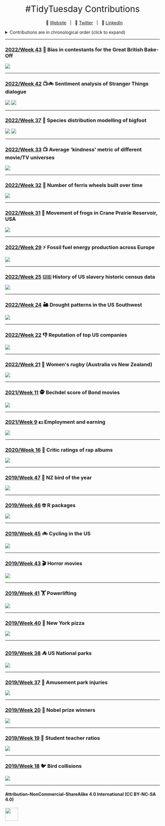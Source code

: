 <h1 style="font-weight:normal" align="center">
  &nbsp;#TidyTuesday Contributions&nbsp;
</h1>

<div align="center">

&nbsp;&nbsp;&nbsp;:link: [Website][Website]&nbsp;&nbsp;&nbsp;|&nbsp;&nbsp;&nbsp;:speech_balloon: [Twitter][Twitter]&nbsp;&nbsp;&nbsp;|&nbsp;&nbsp;&nbsp;:necktie: [LinkedIn][LinkedIn]

</div>

<!--
Quick Link
-->

[Twitter]:https://twitter.com/ldbailey255/
[LinkedIn]:https://www.linkedin.com/in/liam-bailey-446823118/
[Website]:https://liamdbailey.com/

<details>
<summary>Contributions are in chronological order (click to expand)</summary>

<!-- toc -->
* **2022**
  - 2022/Week 43 [:cake: Bias in contestants for the Great British Bake-Off](https://github.com/LiamDBailey/TidyTuesday/blob/master/plots/2022/Week43.png)
  - 2022/Week 42 [:tv::bike: Sentiment analysis of Stranger Things dialogue](https://github.com/LiamDBailey/TidyTuesday/blob/master/plots/2022/Week42.png)
  - 2022/Week 37 [:foot: Species distribution modelling of bigfoot](https://github.com/LiamDBailey/TidyTuesday/blob/master/plots/2022/Week37.png)
  - 2022/Week 33 [:tv: Average 'kindness' metric of different movie/TV universes](https://github.com/LiamDBailey/TidyTuesday/blob/master/plots/2022/Week33.png)
  - 2022/Week 32 [:ferris_wheel: Number of ferris wheels built over time](https://github.com/LiamDBailey/TidyTuesday/blob/master/plots/2022/Week32.png)
  - 2022/Week 31 [:frog: Movement of frogs in Crane Prairie Reservoir, USA](https://github.com/LiamDBailey/TidyTuesday/blob/master/plots/2022/Week31.png)
  - 2022/Week 29 [:zap: Fossil fuel energy production across Europe](https://github.com/LiamDBailey/TidyTuesday/blob/master/plots/2022/Week29_dim4.png)
  - 2022/Week 25 [:us: History of US slavery historic census data](https://github.com/LiamDBailey/TidyTuesday/blob/master/plots/2022/Week25.png)
  - 2022/Week 24 [:desert: Drought patterns in the US Southwest](https://github.com/LiamDBailey/TidyTuesday/blob/master/plots/2022/Week24_map.gif)
  - 2022/Week 22 [:-1: Reputation of top US companies](https://github.com/LiamDBailey/TidyTuesday/blob/master/plots/2022/Week22.png)
  - 2022/Week 21 [:rugby_football: Women's rugby (Australia vs New Zealand)](https://github.com/LiamDBailey/TidyTuesday/blob/master/plots/2022/Week21.png)
* **2021**
  - 2021/Week 11 [:detective: Bechdel score of Bond movies](https://github.com/LiamDBailey/TidyTuesday/blob/master/plots/2021/Week11/2021Week11.png)
  - 2021/Week 9 [:dollar: Employment and earning](https://github.com/LiamDBailey/TidyTuesday/blob/master/plots/2021/Week9/2021Week9.png)
* **2020**
  - 2020/Week 16 [:microphone: Critic ratings of rap albums](https://github.com/LiamDBailey/TidyTuesday/blob/master/plots/2020/Week16/2020_wk16_plot1.png)
* **2019**
  - 2019/Week 47 [:penguin: NZ bird of the year](https://github.com/LiamDBailey/TidyTuesday/blob/master/plots/2019/Week47_2019.png)
  - 2019/Week 46 [:nerd_face: R packages](https://github.com/LiamDBailey/TidyTuesday/blob/master/plots/2019/Week46_2019.png)
  - 2019/Week 45 [:bike: Cycling in the US](https://github.com/LiamDBailey/TidyTuesday/blob/master/plots/2019/5_11_2019.png)
  - 2019/Week 43 [:clapper: Horror movies](https://github.com/LiamDBailey/TidyTuesday/blob/master/plots/2019/22_10_19.png)
  <!-- - 2019/Week 42 [:car: Car emissions](https://github.com/LiamDBailey/TidyTuesday/blob/master/plots/2019/15_10_19_plots/15_10_19.png) --->
  - 2019/Week 41 [:weight_lifting: Powerlifting](https://github.com/LiamDBailey/TidyTuesday/blob/master/plots/2019/08_10_19.png)
  - 2019/Week 40 [:pizza: New York pizza](https://github.com/LiamDBailey/TidyTuesday/blob/master/plots/2019/01_10_19.png)
  - 2019/Week 38 [:tent: US National parks](https://github.com/LiamDBailey/TidyTuesday/blob/master/plots/2019/17_09_19.png)
  - 2019/Week 37 [:roller_coaster: Amusement park injuries](https://github.com/LiamDBailey/TidyTuesday/blob/master/plots/2019/10_09_19_detailed.png)
  - 2019/Week 20 [:medal_sports: Nobel prize winners](https://github.com/LiamDBailey/TidyTuesday/blob/master/plots/2019/15_05_19.png)
  - 2019/Week 19 [:raising_hand: Student teacher ratios](https://github.com/LiamDBailey/TidyTuesday/blob/master/plots/2019/07_05_19.gif)
  - 2019/Week 18 [:bird: Bird collisions](https://github.com/LiamDBailey/TidyTuesday/blob/master/plots/2019/30_04_2019.png)
  
<!-- tocstop -->

</details>

***

### [2022/Week 43](https://github.com/LiamDBailey/TidyTuesday/blob/master/plots/2022/Week43.png) :cake: Bias in contestants for the Great British Bake-Off

![](https://github.com/LiamDBailey/TidyTuesday/blob/master/plots/2022/Week43.png)

***

### [2022/Week 42](https://github.com/LiamDBailey/TidyTuesday/blob/master/plots/2022/Week42.png) :tv::bike: Sentiment analysis of Stranger Things dialogue

![](https://github.com/LiamDBailey/TidyTuesday/blob/master/plots/2022/Week42.png)
![](https://github.com/LiamDBailey/TidyTuesday/blob/master/plots/2022/Week42_legend_PSedit.png)

***

### [2022/Week 37](https://github.com/LiamDBailey/TidyTuesday/blob/master/plots/2022/Week37.png) :foot: Species distribution modelling of bigfoot

![](https://github.com/LiamDBailey/TidyTuesday/blob/master/plots/2022/Week37.png)
![](https://github.com/LiamDBailey/TidyTuesday/blob/master/plots/2022/Week37_projected.png)

***

### [2022/Week 33](https://github.com/LiamDBailey/TidyTuesday/blob/master/plots/2022/Week33.png) :tv: Average 'kindness' metric of different movie/TV universes

![](https://github.com/LiamDBailey/TidyTuesday/blob/master/plots/2022/Week33.png)

***

### [2022/Week 32](https://github.com/LiamDBailey/TidyTuesday/blob/master/plots/2022/Week32.png) :ferris_wheel: Number of ferris wheels built over time

![](https://github.com/LiamDBailey/TidyTuesday/blob/master/plots/2022/Week32.png)

***

### [2022/Week 31](https://github.com/LiamDBailey/TidyTuesday/blob/master/plots/2022/Week31.png) :frog: Movement of frogs in Crane Prairie Reservoir, USA

![](https://github.com/LiamDBailey/TidyTuesday/blob/master/plots/2022/Week31.png)

***

### [2022/Week 29](https://github.com/LiamDBailey/TidyTuesday/blob/master/plots/2022/Week29_dim4.png) :zap: Fossil fuel energy production across Europe

![](https://github.com/LiamDBailey/TidyTuesday/blob/master/plots/2022/Week29_dim4.png)

***

### [2022/Week 25](https://github.com/LiamDBailey/TidyTuesday/blob/master/plots/2022/Week25.png) :us: History of US slavery historic census data

![](https://github.com/LiamDBailey/TidyTuesday/blob/master/plots/2022/Week25.png)

***

### [2022/Week 24](https://github.com/LiamDBailey/TidyTuesday/blob/master/plots/2022/Week24_map.gif) :desert: Drought patterns in the US Southwest

![](https://github.com/LiamDBailey/TidyTuesday/blob/master/plots/2022/Week24_map.gif)

***

### [2022/Week 22](https://github.com/LiamDBailey/TidyTuesday/blob/master/plots/2022/Week22.png) :-1: Reputation of top US companies

![](https://github.com/LiamDBailey/TidyTuesday/blob/master/plots/2022/Week22.png)

***

### [2022/Week 21](https://github.com/LiamDBailey/TidyTuesday/blob/master/plots/2022/Week21.png) :rugby_football: Women's rugby (Australia vs New Zealand)

![](https://github.com/LiamDBailey/TidyTuesday/blob/master/plots/2022/Week21.png)

***

### [2021/Week 11](https://github.com/LiamDBailey/TidyTuesday/blob/master/plots/2021/Week11/2021Week11.png) :detective: Bechdel score of Bond movies

![](https://github.com/LiamDBailey/TidyTuesday/blob/master/plots/2021/Week11/2021Week11.png)

***

### [2021/Week 9](https://github.com/LiamDBailey/TidyTuesday/blob/master/plots/2021/Week9/2021Week9.png) :dollar: Employment and earning

![](https://github.com/LiamDBailey/TidyTuesday/blob/master/plots/2021/Week9/2021Week9.png)

***

### [2020/Week 16](https://github.com/LiamDBailey/TidyTuesday/blob/master/plots/2020/Week16/2020_wk16_plot1.png) :microphone: Critic ratings of rap albums

![](https://github.com/LiamDBailey/TidyTuesday/blob/master/plots/2020/Week16/2020_wk16_plot1.png)

***

### [2019/Week 47](https://github.com/LiamDBailey/TidyTuesday/blob/master/plots/2019/Week47_2019.png) :penguin: NZ bird of the year

![](https://github.com/LiamDBailey/TidyTuesday/blob/master/plots/2019/Week47_2019.png)

***

### [2019/Week 46](https://github.com/LiamDBailey/TidyTuesday/blob/master/plots/2019/Week46_2019.png) :nerd_face: R packages

![](https://github.com/LiamDBailey/TidyTuesday/blob/master/plots/2019/Week46_2019.png)

***

### [2019/Week 45](https://github.com/LiamDBailey/TidyTuesday/blob/master/plots/2019/5_11_2019.png) :bike: Cycling in the US

![](https://github.com/LiamDBailey/TidyTuesday/blob/master/plots/2019/5_11_2019.png)

***

### [2019/Week 43](https://github.com/LiamDBailey/TidyTuesday/blob/master/plots/2019/22_10_19.png) :clapper: Horror movies

![](https://github.com/LiamDBailey/TidyTuesday/blob/master/plots/2019/22_10_19.png)

<!--- ***

### [2019/Week 42](https://github.com/LiamDBailey/TidyTuesday/blob/master/plots/2019/15_10_19_plots/15_10_19.png) :car: Car emissions

![](https://github.com/LiamDBailey/TidyTuesday/blob/master/plots/2019/15_10_19_plots/15_10_19.png) --->

***

### [2019/Week 41](https://github.com/LiamDBailey/TidyTuesday/blob/master/plots/2019/08_10_19.png) :weight_lifting: Powerlifting

![](https://github.com/LiamDBailey/TidyTuesday/blob/master/plots/2019/08_10_19.png)

***

### [2019/Week 40](https://github.com/LiamDBailey/TidyTuesday/blob/master/plots/2019/01_10_19.png) :pizza: New York pizza

![](https://github.com/LiamDBailey/TidyTuesday/blob/master/plots/2019/01_10_19.png)

***

### [2019/Week 38](https://github.com/LiamDBailey/TidyTuesday/blob/master/plots/2019/17_09_19.png) :tent: US National parks

![](https://github.com/LiamDBailey/TidyTuesday/blob/master/plots/2019/17_09_19.png)

***

### [2019/Week 37](https://github.com/LiamDBailey/TidyTuesday/blob/master/plots/2019/10_09_19_detailed.png) :roller_coaster: Amusement park injuries

![](https://github.com/LiamDBailey/TidyTuesday/blob/master/plots/2019/10_09_19_detailed.png)

***

### [2019/Week 20](https://github.com/LiamDBailey/TidyTuesday/blob/master/plots/2019/15_05_19.png) :medal_sports: Nobel prize winners

![](https://github.com/LiamDBailey/TidyTuesday/blob/master/plots/2019/15_05_19.png)

***

### [2019/Week 19](https://github.com/LiamDBailey/TidyTuesday/blob/master/plots/2019/07_05_19.gif) :raising_hand: Student teacher ratios

![](https://github.com/LiamDBailey/TidyTuesday/blob/master/plots/2019/07_05_19.gif)

***

### [2019/Week 18](https://github.com/LiamDBailey/TidyTuesday/blob/master/plots/2019/30_04_2019.png) :bird: Bird collisions

![](https://github.com/LiamDBailey/TidyTuesday/blob/master/plots/2019/30_04_2019.png)

***

#### Attribution-NonCommercial-ShareAlike 4.0 International (CC BY-NC-SA 4.0)
<div style="width:300px; height:200px">
<img src=https://camo.githubusercontent.com/00f7814990f36f84c5ea74cba887385d8a2f36be/68747470733a2f2f646f63732e636c6f7564706f7373652e636f6d2f696d616765732f63632d62792d6e632d73612e706e67 alt="" height="42">
</div>
